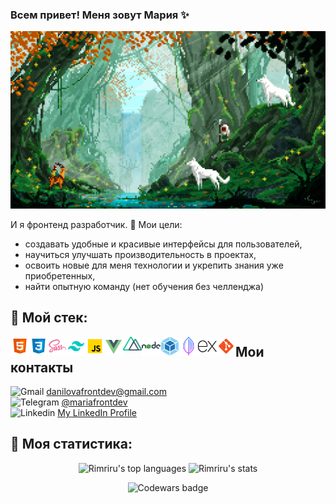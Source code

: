 ### Всем привет! Меня зовут Мария ✨
<p align="center">
 <img alt="Greeting gif" width="600" src="./images/greeting-gif-1.gif">
</p>

И я фронтенд разработчик. 🤠 Мои цели:
 - создавать удобные и красивые интерфейсы для пользователей, 
 - научиться улучшать производительность в проектах,
 - освоить новые для меня технологии и укрепить знания уже приобретенных,
 - найти опытную команду (нет обучения без челленджа)

## 👀 Мой стек:
<p>
  <img title="HTML" align="left" width="30" alt="HTML" src="./images/html.png" >
  <img title="CSS" align="left" width="30" alt="CSS" src="./images/css.png" >
  <img title="Sass" align="left" width="30" alt="Sass" src="./images/sass.png" >
  <img title="Tailwind" align="left" width="30" alt="Tailwind" src="./images/tailwind.svg" >
  <img title="Javascript" align="left" width="30" alt="Javascript" src="./images/javascript.png" >
  <img title="Vue" align="left" width="30" alt="Vue" src="./images/vue.png" >
  <img title="Nuxt" align="left" width="30" alt="Nuxt" src="./images/nuxt.png" >
  <img title="Node.js" align="left" width="30" alt="Node.js" src="./images/nodejs.png" >
  <img title="Webpack" align="left" width="30" alt="Webpack" src="./images/webpack.png" >
  <img title="MongoDB" align="left" width="30" alt="MongoDB" src="./images/mongodb.png" >
  <img title="Express.js" align="left" width="30" alt="Express.js" src="./images/expressjs.png" >
  <img title="Git" align="left" width="30" alt="Git" src="./images/git.png" >
</p>

## Мои контакты
<img width="16" src="https://img.icons8.com/color/48/gmail-new.png" alt="Gmail">      <danilovafrontdev@gmail.com>
<br>
<img width="16" src="https://img.icons8.com/color/48/telegram-app--v1.png" alt="Telegram">      [@mariafrontdev](https://t.me/mariafrontdev)
<br>
<img width="16" src="https://img.icons8.com/color/48/linkedin.png" alt="Linkedin">       [My LinkedIn Profile](https://www.linkedin.com/in/danilova-maria/)

## 🗿 Моя статистика:

<p align="center">
 <img alt="Rimriru's top languages" height="170" src="https://github-readme-stats.vercel.app/api/top-langs/?username=Rimriru&layout=compact&theme=transparent">
 <img alt="Rimriru's stats" src="https://github-readme-stats.vercel.app/api?username=Rimriru&show_icons=true&theme=transparent&rank_icon=percentile&hide=contribs">
</p>
<p align="center">
 <img alt="Codewars badge" src="https://www.codewars.com/users/Rimriru/badges/large">
</p>
